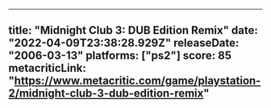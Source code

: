 
---
title: "Midnight Club 3: DUB Edition Remix"
date: "2022-04-09T23:38:28.929Z"
releaseDate: "2006-03-13"
platforms: ["ps2"]
score: 85
metacriticLink: "https://www.metacritic.com/game/playstation-2/midnight-club-3-dub-edition-remix"
---

